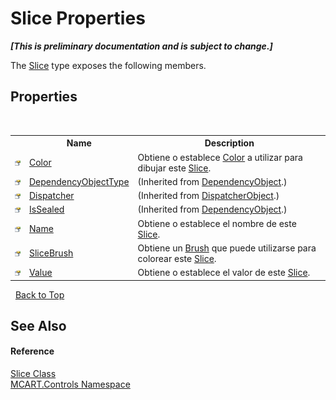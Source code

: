 # Slice Properties
 _**\[This is preliminary documentation and is subject to change.\]**_

The <a href="3e9e5a54-7858-7ced-36fe-222892674015">Slice</a> type exposes the following members.


## Properties
&nbsp;<table><tr><th></th><th>Name</th><th>Description</th></tr><tr><td>![Public property](media/pubproperty.gif "Public property")</td><td><a href="886bcfcc-451b-b8d8-2bad-a904e5b704d4">Color</a></td><td>
Obtiene o establece <a href="b2f59482-b5b7-a7aa-b3e0-1a7c0ef43382">Color</a> a utilizar para dibujar este <a href="3e9e5a54-7858-7ced-36fe-222892674015">Slice</a>.</td></tr><tr><td>![Public property](media/pubproperty.gif "Public property")</td><td><a href="http://msdn2.microsoft.com/es-es/library/ms600674" target="_blank">DependencyObjectType</a></td><td> (Inherited from <a href="http://msdn2.microsoft.com/es-es/library/ms589309" target="_blank">DependencyObject</a>.)</td></tr><tr><td>![Public property](media/pubproperty.gif "Public property")</td><td><a href="http://msdn2.microsoft.com/es-es/library/ms605656" target="_blank">Dispatcher</a></td><td> (Inherited from <a href="http://msdn2.microsoft.com/es-es/library/ms615925" target="_blank">DispatcherObject</a>.)</td></tr><tr><td>![Public property](media/pubproperty.gif "Public property")</td><td><a href="http://msdn2.microsoft.com/es-es/library/ms600677" target="_blank">IsSealed</a></td><td> (Inherited from <a href="http://msdn2.microsoft.com/es-es/library/ms589309" target="_blank">DependencyObject</a>.)</td></tr><tr><td>![Public property](media/pubproperty.gif "Public property")</td><td><a href="3f2d8772-d43a-b2dd-ce29-efa9ce6d046a">Name</a></td><td>
Obtiene o establece el nombre de este <a href="3e9e5a54-7858-7ced-36fe-222892674015">Slice</a>.</td></tr><tr><td>![Public property](media/pubproperty.gif "Public property")</td><td><a href="2e8bfba2-5680-5c6e-885e-604424c14fdc">SliceBrush</a></td><td>
Obtiene un <a href="http://msdn2.microsoft.com/es-es/library/ms634880" target="_blank">Brush</a> que puede utilizarse para colorear este <a href="3e9e5a54-7858-7ced-36fe-222892674015">Slice</a>.</td></tr><tr><td>![Public property](media/pubproperty.gif "Public property")</td><td><a href="42c88583-8bbc-87dc-bc26-121bf0a29814">Value</a></td><td>
Obtiene o establece el valor de este <a href="3e9e5a54-7858-7ced-36fe-222892674015">Slice</a>.</td></tr></table>&nbsp;
<a href="#slice-properties">Back to Top</a>

## See Also


#### Reference
<a href="3e9e5a54-7858-7ced-36fe-222892674015">Slice Class</a><br /><a href="1c9d7a8e-81d4-838a-f87d-7379b253b6ce">MCART.Controls Namespace</a><br />